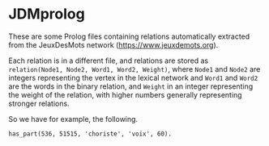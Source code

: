 # JDMprolog
These are some Prolog files containing relations automatically extracted from the JeuxDesMots network (https://www.jeuxdemots.org).

Each relation is in a different file, and relations are stored as `relation(Node1, Node2, Word1, Word2, Weight)`, where `Node1` and `Node2` are integers representing the vertex in the lexical network and `Word1` and `Word2` are the words in the binary relation, and `Weight` in an integer representing the weight of the relation, with higher numbers generally representing stronger relations.

So we have for example, the following.
```
has_part(536, 51515, 'choriste', 'voix', 60).
```
